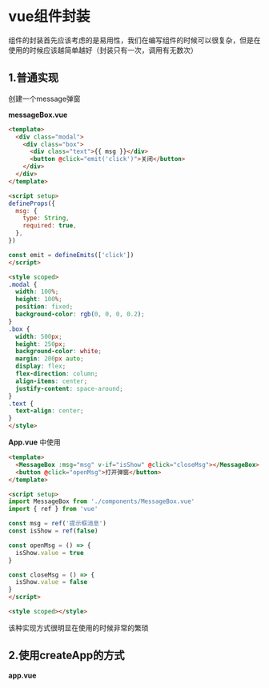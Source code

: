 # vue组件封装

组件的封装首先应该考虑的是易用性，我们在编写组件的时候可以很复杂，但是在使用的时候应该越简单越好（封装只有一次，调用有无数次）

## 1.普通实现

创建一个message弹窗

**messageBox.vue**

```html
<template>
  <div class="modal">
    <div class="box">
      <div class="text">{{ msg }}</div>
      <button @click="emit('click')">关闭</button>
    </div>
  </div>
</template>

<script setup>
defineProps({
  msg: {
    type: String,
    required: true,
  },
})

const emit = defineEmits(['click'])
</script>

<style scoped>
.modal {
  width: 100%;
  height: 100%;
  position: fixed;
  background-color: rgb(0, 0, 0, 0.2);
}
.box {
  width: 500px;
  height: 250px;
  background-color: white;
  margin: 200px auto;
  display: flex;
  flex-direction: column;
  align-items: center;
  justify-content: space-around;
}
.text {
  text-align: center;
}
</style>
```

**App.vue** 中使用

```html
<template>
  <MessageBox :msg="msg" v-if="isShow" @click="closeMsg"></MessageBox>
  <button @click="openMsg">打开弹窗</button>
</template>

<script setup>
import MessageBox from './components/MessageBox.vue'
import { ref } from 'vue'

const msg = ref('提示框消息')
const isShow = ref(false)

const openMsg = () => {
  isShow.value = true
}

const closeMsg = () => {
  isShow.value = false
}
</script>

<style scoped></style>
```

该种实现方式很明显在使用的时候非常的繁琐

## 2.使用createApp的方式

**app.vue**


